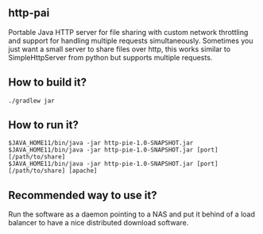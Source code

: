 ## http-pai

Portable Java HTTP server for file sharing with custom network throttling and support for handling multiple requests simultaneously.
Sometimes you just want a small server to share files over http, this works similar to SimpleHttpServer from python but supports
multiple requests.

## How to build it?

    ./gradlew jar

## How to run it?

    $JAVA_HOME11/bin/java -jar http-pie-1.0-SNAPSHOT.jar
    $JAVA_HOME11/bin/java -jar http-pie-1.0-SNAPSHOT.jar [port] [/path/to/share]
    $JAVA_HOME11/bin/java -jar http-pie-1.0-SNAPSHOT.jar [port] [/path/to/share] [apache]

## Recommended way to use it?

Run the software as a daemon pointing to a NAS and put it behind of a load balancer to have a nice
distributed download software.


